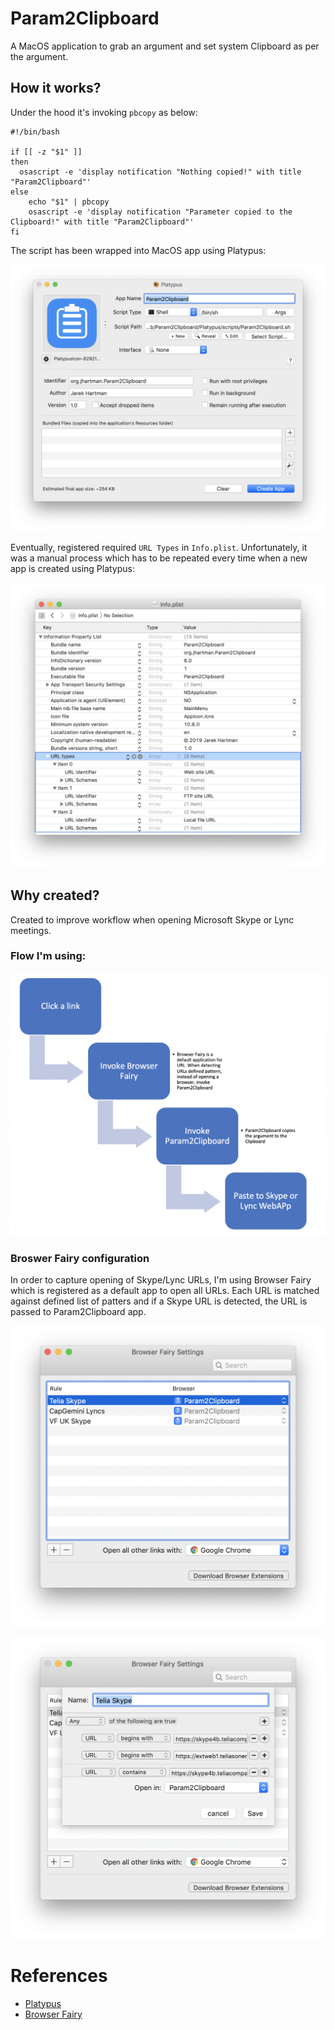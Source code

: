 # Param2Clipboard

A MacOS application to grab an argument and set system Clipboard as per the argument.

## How it works?

Under the hood it's invoking `pbcopy` as below:

```
#!/bin/bash

if [[ -z "$1" ]]
then
  osascript -e 'display notification "Nothing copied!" with title "Param2Clipboard"'
else
	echo "$1" | pbcopy
	osascript -e 'display notification "Parameter copied to the Clipboard!" with title "Param2Clipboard"'
fi
```

The script has been wrapped into MacOS app using Platypus:

![Flow](img/Platypus.png)

Eventually, registered required `URL Types` in `Info.plist`. Unfortunately, it was a manual process which has to be repeated every time when a new app is created using Platypus:

![Flow](img/CFBundleDocumentTypes.png)

## Why created?

Created to improve workflow when opening Microsoft Skype or Lync meetings.

### Flow I'm using:
![Flow](img/Flow.png)

### Broswer Fairy configuration

In order to capture opening of Skype/Lync URLs, I'm using Browser Fairy which is registered as a default app to open all URLs. Each URL is matched against defined list of patters and if a Skype URL is detected, the URL is passed to Param2Clipboard app.

![Flow](img/BrowserFairy1.png)

![Flow](img/BrowserFairy2.png)

# References

* [Platypus](https://sveinbjorn.org/platypus)
* [Browser Fairy](http://www.browserfairy.com/)